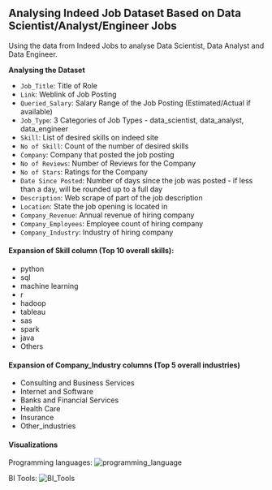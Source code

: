 ## Analysing Indeed Job Dataset Based on Data Scientist/Analyst/Engineer Jobs

Using the data from Indeed Jobs to analyse Data Scientist, Data Analyst and Data Engineer.

**Analysing the Dataset**

 - `Job_Title`:		 Title of Role
 - `Link`:			Weblink of Job Posting
 - `Queried_Salary`:		Salary Range of the Job Posting (Estimated/Actual if available)
 - `Job_Type`:		3 Categories of Job Types - data_scientist, data_analyst, data_engineer
 - `Skill`:			List of desired skills on indeed site
 - `No of Skill`:		Count of the number of desired skills
 - `Company`:		Company that posted the job posting
 - `No of Reviews`:		Number of Reviews for the Company
 - `No of Stars`:		Ratings for the Company
 - `Date Since Posted`:	Number of days since the job was posted - if less than a day, will be rounded up to a full day
 - `Description`:		Web scrape of part of the job description
 - `Location`:		State the job opening is located in
 - `Company_Revenue`:	Annual revenue of hiring company
 - `Company_Employees`:	Employee count of hiring company
 - `Company_Industry`:	Industry of hiring company




#### Expansion of Skill column (Top 10 overall skills):
- python
- sql
- machine learning
- r
- hadoop
- tableau
- sas
- spark
- java
- Others

#### Expansion of Company_Industry columns (Top 5 overall industries)
- Consulting and Business Services
- Internet and Software
- Banks and Financial Services
- Health Care
- Insurance
- Other_industries


#### Visualizations

Programming languages:
![programming_language](https://user-images.githubusercontent.com/18138100/80250365-96eda200-866b-11ea-874d-e3b277d830ac.PNG)

BI Tools:
![BI_Tools](https://user-images.githubusercontent.com/18138100/80250394-ab319f00-866b-11ea-8996-d67433457fff.PNG)
